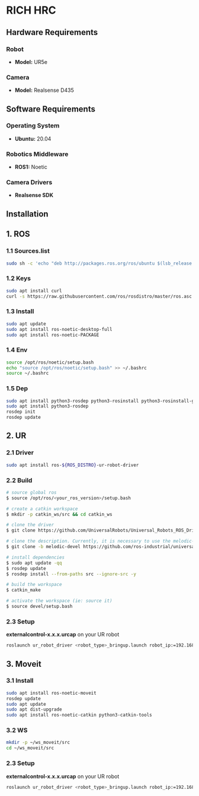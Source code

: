 # RICH HRC

## Hardware Requirements

### Robot
- **Model:** UR5e

### Camera
- **Model:** Realsense D435

## Software Requirements

### Operating System
- **Ubuntu:** 20.04

### Robotics Middleware
- **ROS1:** Noetic

### Camera Drivers
- **Realsense SDK**

## Installation

## 1. ROS

### 1.1 Sources.list

```bash
sudo sh -c 'echo "deb http://packages.ros.org/ros/ubuntu $(lsb_release -sc) main" > /etc/apt/sources.list.d/ros-latest.list'
```


### 1.2 Keys

```bash
sudo apt install curl
curl -s https://raw.githubusercontent.com/ros/rosdistro/master/ros.asc | sudo apt-key add -
```

### 1.3 Install

```bash
sudo apt update
sudo apt install ros-noetic-desktop-full
sudo apt install ros-noetic-PACKAGE
```

### 1.4 Env

```bash
source /opt/ros/noetic/setup.bash
echo "source /opt/ros/noetic/setup.bash" >> ~/.bashrc
source ~/.bashrc
```

### 1.5 Dep

```bash
sudo apt install python3-rosdep python3-rosinstall python3-rosinstall-generator python3-wstool build-essential
sudo apt install python3-rosdep
rosdep init
rosdep update
```

## 2. UR

### 2.1 Driver

```bash
sudo apt install ros-${ROS_DISTRO}-ur-robot-driver
```


### 2.2 Build

```bash
# source global ros
$ source /opt/ros/<your_ros_version>/setup.bash

# create a catkin workspace
$ mkdir -p catkin_ws/src && cd catkin_ws

# clone the driver
$ git clone https://github.com/UniversalRobots/Universal_Robots_ROS_Driver.git src/Universal_Robots_ROS_Driver

# clone the description. Currently, it is necessary to use the melodic-devel branch.
$ git clone -b melodic-devel https://github.com/ros-industrial/universal_robot.git src/universal_robot

# install dependencies
$ sudo apt update -qq
$ rosdep update
$ rosdep install --from-paths src --ignore-src -y

# build the workspace
$ catkin_make

# activate the workspace (ie: source it)
$ source devel/setup.bash
```

### 2.3 Setup

**externalcontrol-x.x.x.urcap** on your UR robot

```bash
roslaunch ur_robot_driver <robot_type>_bringup.launch robot_ip:=192.168.56.101
```

## 3. Moveit

### 3.1 Install

```bash
sudo apt install ros-noetic-moveit
rosdep update
sudo apt update
sudo apt dist-upgrade
sudo apt install ros-noetic-catkin python3-catkin-tools
```


### 3.2 WS

```bash
mkdir -p ~/ws_moveit/src
cd ~/ws_moveit/src
```

### 2.3 Setup

**externalcontrol-x.x.x.urcap** on your UR robot

```bash
roslaunch ur_robot_driver <robot_type>_bringup.launch robot_ip:=192.168.56.101
```

